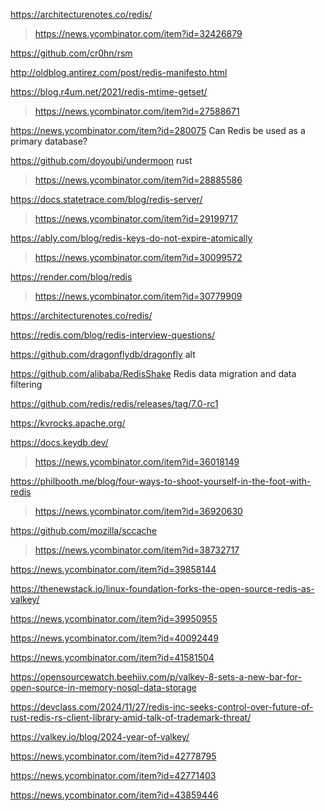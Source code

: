 https://architecturenotes.co/redis/
> https://news.ycombinator.com/item?id=32426879

https://github.com/cr0hn/rsm

http://oldblog.antirez.com/post/redis-manifesto.html

https://blog.r4um.net/2021/redis-mtime-getset/
> https://news.ycombinator.com/item?id=27588671

https://news.ycombinator.com/item?id=280075	Can Redis be used as a primary database?

https://github.com/doyoubi/undermoon rust
> https://news.ycombinator.com/item?id=28885586

https://docs.statetrace.com/blog/redis-server/
> https://news.ycombinator.com/item?id=29199717

https://ably.com/blog/redis-keys-do-not-expire-atomically
> https://news.ycombinator.com/item?id=30099572

https://render.com/blog/redis
> https://news.ycombinator.com/item?id=30779909

https://architecturenotes.co/redis/

https://redis.com/blog/redis-interview-questions/

https://github.com/dragonflydb/dragonfly alt

https://github.com/alibaba/RedisShake Redis data migration and data filtering

https://github.com/redis/redis/releases/tag/7.0-rc1

https://kvrocks.apache.org/

https://docs.keydb.dev/
> https://news.ycombinator.com/item?id=36018149

https://philbooth.me/blog/four-ways-to-shoot-yourself-in-the-foot-with-redis
> https://news.ycombinator.com/item?id=36920630

https://github.com/mozilla/sccache
> https://news.ycombinator.com/item?id=38732717

https://news.ycombinator.com/item?id=39858144

https://thenewstack.io/linux-foundation-forks-the-open-source-redis-as-valkey/

https://news.ycombinator.com/item?id=39950955

https://news.ycombinator.com/item?id=40092449

https://news.ycombinator.com/item?id=41581504

https://opensourcewatch.beehiiv.com/p/valkey-8-sets-a-new-bar-for-open-source-in-memory-nosql-data-storage

https://devclass.com/2024/11/27/redis-inc-seeks-control-over-future-of-rust-redis-rs-client-library-amid-talk-of-trademark-threat/

https://valkey.io/blog/2024-year-of-valkey/

https://news.ycombinator.com/item?id=42778795

https://news.ycombinator.com/item?id=42771403

https://news.ycombinator.com/item?id=43859446